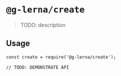 # `@g-lerna/create`

> TODO: description

## Usage

```
const create = require('@g-lerna/create');

// TODO: DEMONSTRATE API
```
